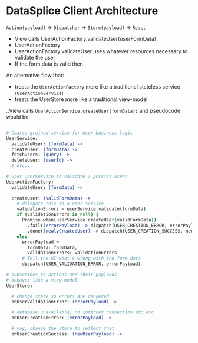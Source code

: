 # DataSplice Client Architecture

`Action(payload)` -> `Dispatcher` -> `Store(payload)` -> `React`


- View calls UserActionFactory.validateUser(userFormData)
- UserActionFactory
- UserActionFactory.validateUser uses whatever resources necessary to validate the user
- If the form data is valid then


An alternative flow that:

- treats the `UserActionFactory` more like a traditional stateless service (`UserActionService`)
- treats the UserStore more like a traditional view-model

..View calls `UserActionService.createUser(formData);` and pseudocode would be:

```coffeescript

# Coarse grained service for user business logic
UserService:
  validateUser: (formData) ->
  createUser: (formData) ->
  fetchUsers: (query) ->
  deleteUser: (userId) ->
  # etc...

# Uses UserService to validate / persist users
UserActionFactory:
  validateUser: (formData) ->

  createUser: (validFormData) ->
    # delegate this to a user service
    validationErrors = userService.validate(formData)
    if (validationErrors is null) {
      Promise.when(userService.createUser(validFormData))
        .fail((errorPayload) -> dispatch(USER_CREATION_ERROR, errorPayload))
        .done((newlyCreatedUser) -> dispatch(USER_CREATION_SUCCESS, newlyCreatedUser))
    else
      errorPayload =
        formData: formData,
        validationErrors: validationErrors
      # Tell the UI what's wrong with the form data
      dispatch(USER_VALIDATION_ERROR, errorPayload)

# subscribes to actions and their payloads
# behaves like a view-model
UserStore:

  # change state so errors are rendered
  onUserValidationError: (errorPayload) ->  

  # database unavailable, no internet connection etc etc
  onUserCreationError: (errorPayload) ->

  # yay, change the store to reflect that
  onUserCreationSuccess: (newUserPayload) ->

```
